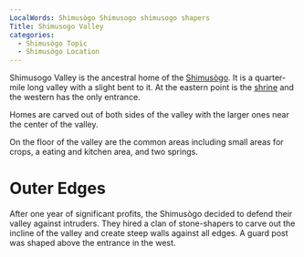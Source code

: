```yaml
---
LocalWords: Shimusògo Shimusogo shimusogo shapers
Title: Shimusogo Valley
categories:
  - Shimusògo Topic
  - Shimusògo Location
---
```


Shimusogo Valley is the ancestral home of the [Shimusògo](). It is a quarter-mile long valley with a slight bent to it. At the eastern point is the [shrine](/shimusogo-shrine/) and the western has the only entrance.

Homes are carved out of both sides of the valley with the larger ones near the center of the valley.

On the floor of the valley are the common areas including small areas for crops, a eating and kitchen area, and two springs.

# Outer Edges

After one year of significant profits, the Shimusògo decided to defend their valley against intruders. They hired a clan of stone-shapers to carve out the incline of the valley and create steep walls against all edges. A guard post was shaped above the entrance in the west.

